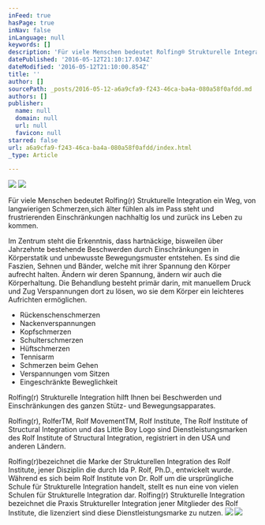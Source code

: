 ```yaml
---
inFeed: true
hasPage: true
inNav: false
inLanguage: null
keywords: []
description: 'Für viele Menschen bedeutet Rolfing® Strukturelle Integration ein Weg, von langwierigen Schmerzen,sich älter fühlen als im Pass steht und frustrierenden Einschränkungen nachhaltig los und zurück ins Leben zu kommen.'
datePublished: '2016-05-12T21:10:17.034Z'
dateModified: '2016-05-12T21:10:00.854Z'
title: ''
author: []
sourcePath: _posts/2016-05-12-a6a9cfa9-f243-46ca-ba4a-080a58f0afdd.md
authors: []
publisher:
  name: null
  domain: null
  url: null
  favicon: null
starred: false
url: a6a9cfa9-f243-46ca-ba4a-080a58f0afdd/index.html
_type: Article

---
```

![](https://the-grid-user-content.s3-us-west-2.amazonaws.com/bff4afa7-54ba-41b8-b1fb-5b42231f5d0f.jpg)
![](https://the-grid-user-content.s3-us-west-2.amazonaws.com/29a95ffc-f471-48a2-be74-07261fbc4980.jpg)

Für viele Menschen bedeutet Rolfing(r) Strukturelle Integration ein Weg, von langwierigen Schmerzen,sich älter fühlen als im Pass steht und frustrierenden Einschränkungen nachhaltig los und zurück ins Leben zu kommen.

Im Zentrum steht die Erkenntnis, dass hartnäckige, bisweilen über Jahrzehnte bestehende Beschwerden durch Einschränkungen in Körperstatik und unbewusste Bewegungsmuster entstehen. Es sind die Faszien, Sehnen und Bänder, welche mit ihrer Spannung den Körper aufrecht halten. Ändern wir deren Spannung, ändern wir auch die Körperhaltung. Die Behandlung besteht primär darin, mit manuellem Druck und Zug Verspannungen dort zu lösen, wo sie dem Körper ein leichteres Aufrichten ermöglichen.

* Rückenschenschmerzen
* Nackenverspannungen
* Kopfschmerzen
* Schulterschmerzen
* Hüftschmerzen
* Tennisarm
* Schmerzen beim Gehen
* Verspannungen vom Sitzen
* Eingeschränkte Beweglichkeit

Rolfing(r) Strukturelle Integration hilft Ihnen bei Beschwerden und Einschränkungen des ganzen Stütz- und Bewegungsapparates.

Rolfing(r), RolferTM, Rolf MovementTM, Rolf Institute, The Rolf Institute of Structural Integration und das Little Boy Logo sind Dienstleistungsmarken des Rolf Institute of Structural Integration, registriert in den USA und anderen Ländern.

Rolfing(r)bezeichnet die Marke der Strukturellen Integration des Rolf Institute, jener Disziplin die durch Ida P. Rolf, Ph.D., entwickelt wurde. Während es sich beim Rolf Institute von Dr. Rolf um die ursprüngliche Schule für Strukturelle Integration handelt, stellt es nun eine von vielen Schulen für Strukturelle Integration dar. Rolfing(r) Strukturelle Integration bezeichnet die Praxis Struktureller Integration jener Mitglieder des Rolf Institute, die lizenziert sind diese Dienstleistungsmarke zu nutzen.
![](https://the-grid-user-content.s3-us-west-2.amazonaws.com/ccdb55ae-818a-40ea-b4a6-ea80937ebfdc.jpg)
![](https://the-grid-user-content.s3-us-west-2.amazonaws.com/f13e0624-e32b-4855-bd3d-9a04fe6935d8.jpg)